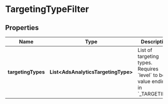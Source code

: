 

# TargetingTypeFilter


## Properties

| Name | Type | Description | Notes |
|------------ | ------------- | ------------- | -------------|
|**targetingTypes** | **List&lt;AdsAnalyticsTargetingType&gt;** | List of targeting types. Requires &#x60;level&#x60; to be a value ending in &#x60;_TARGETING&#x60;. |  [optional] |




